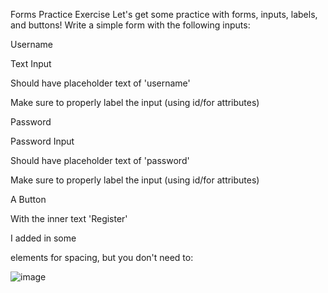 Forms Practice Exercise
Let's get some practice with forms, inputs, labels, and buttons! Write a simple form with the following inputs:

Username

Text Input

Should have placeholder text of 'username'

Make sure to properly label the input (using id/for attributes)

Password

Password Input

Should have placeholder text of 'password'

Make sure to properly label the input (using id/for attributes)

A Button

With the inner text 'Register'

I added in some <div> elements for spacing, but you don't need to:

![image](https://github.com/RFHertel/Web-Dev-Bootcamp/assets/74387792/8860da64-7f87-4b0a-bfa8-e72e165e3518)

